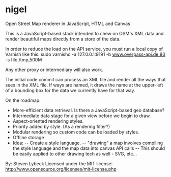 nigel
=====

Open Street Map renderer in JavaScript, HTML and Canvas


This is a JavaScript-based stack intended to chew on OSM's XML data and render 
beautiful maps directly from a store of the data.

In order to reduce the load on the API service, you must run a local copy of Varnish like this:
	sudo varnishd -a 127.0.0.1:9191 -b www.overpass-api.de:80 -s file,/tmp,500M

Any other proxy or intermediary will also work.

The initial code commit can process an XML file and render all the ways that 
sees in the XML file. If ways are named, it draws the name at the upper-left 
of a bounding box for the data we currently have for that way.

On the roadmap:
- More-efficient data retrieval. Is there a JavaScript-based geo database?
- Intermediate data stage for a given view before we begin to draw.
- Aspect-oriented rendering styles.
- Priority added by style. (As a rendering filter?)
- Modular rendering so custom code can be loaded by styles.
- Offline storage
- Idea:
-- Create a style language.
-- "drawing" a map involves compiling the style language and the map data into 
   canvas API calls
-- This should be easily applied to other drawing tech as well - SVG, etc...


By: Steven Lybeck
Licensed under the MIT license: http://www.opensource.org/licenses/mit-license.php
